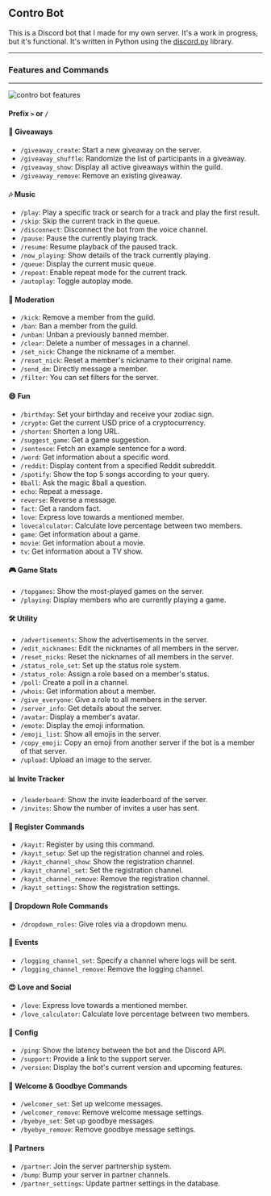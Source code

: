 ## Contro Bot

This is a Discord bot that I made for my own server. It's a work in progress, but it's functional. It's written in Python using the [discord.py](https://discordpy.readthedocs.io/en/stable/index.html) library.

---

### Features and Commands

---

![contro bot features](https://i.imgur.com/yVG7wtx.jpeg)

#### Prefix `>` or `/`

#### 🎉 **Giveaways**
- `/giveaway_create`: Start a new giveaway on the server.
- `/giveaway_shuffle`: Randomize the list of participants in a giveaway.
- `/giveaway_show`: Display all active giveaways within the guild.
- `/giveaway_remove`: Remove an existing giveaway.

#### 🎶 **Music**
- `/play`: Play a specific track or search for a track and play the first result.
- `/skip`: Skip the current track in the queue.
- `/disconnect`: Disconnect the bot from the voice channel.
- `/pause`: Pause the currently playing track.
- `/resume`: Resume playback of the paused track.
- `/now_playing`: Show details of the track currently playing.
- `/queue`: Display the current music queue.
- `/repeat`: Enable repeat mode for the current track.
- `/autoplay`: Toggle autoplay mode.

#### 👮 **Moderation**
- `/kick`: Remove a member from the guild.
- `/ban`: Ban a member from the guild.
- `/unban`: Unban a previously banned member.
- `/clear`: Delete a number of messages in a channel.
- `/set_nick`: Change the nickname of a member.
- `/reset_nick`: Reset a member's nickname to their original name.
- `/send_dm`: Directly message a member.
- `/filter`: You can set filters for the server.

#### 😄 **Fun**
- `/birthday`: Set your birthday and receive your zodiac sign.
- `/crypto`: Get the current USD price of a cryptocurrency.
- `/shorten`: Shorten a long URL.
- `/suggest_game`: Get a game suggestion.
- `/sentence`: Fetch an example sentence for a word.
- `/word`: Get information about a specific word.
- `/reddit`: Display content from a specified Reddit subreddit.
- `/spotify`: Show the top 5 songs according to your query.
- `8ball`: Ask the magic 8ball a question.
- `echo`: Repeat a message.
- `reverse`: Reverse a message.
- `fact`: Get a random fact.
- `love`: Express love towards a mentioned member.
- `lovecalculator`: Calculate love percentage between two members.
- `game`: Get information about a game.
- `movie`: Get information about a movie.
- `tv`: Get information about a TV show.

#### 🎮 **Game Stats**
- `/topgames`: Show the most-played games on the server.
- `/playing`: Display members who are currently playing a game.

#### 🛠️ **Utility**
- `/advertisements`: Show the advertisements in the server.
- `/edit_nicknames`: Edit the nicknames of all members in the server.
- `/reset_nicks`: Reset the nicknames of all members in the server.
- `/status_role_set`: Set up the status role system.
- `/status_role`: Assign a role based on a member's status.
- `/poll`: Create a poll in a channel.
- `/whois`: Get information about a member.
- `/give_everyone`: Give a role to all members in the server.
- `/server_info`: Get details about the server.
- `/avatar`: Display a member's avatar.
- `/emote`: Display the emoji information.
- `/emoji_list`: Show all emojis in the server.
- `/copy_emoji`: Copy an emoji from another server if the bot is a member of that server.
- `/upload`: Upload an image to the server.

#### 📊 **Invite Tracker**
- `/leaderboard`: Show the invite leaderboard of the server.
- `/invites`: Show the number of invites a user has sent.

#### 📝 **Register Commands**
- `/kayıt`: Register by using this command.
- `/kayıt_setup`: Set up the registration channel and roles.
- `/kayıt_channel_show`: Show the registration channel.
- `/kayıt_channel_set`: Set the registration channel.
- `/kayıt_channel_remove`: Remove the registration channel.
- `/kayıt_settings`: Show the registration settings.
  
#### 💬 **Dropdown Role Commands**
- `/dropdown_roles`: Give roles via a dropdown menu.
  
#### 📝 **Events**
- `/logging_channel_set`: Specify a channel where logs will be sent.
- `/logging_channel_remove`: Remove the logging channel.

#### 😍 **Love and Social**
- `/love`: Express love towards a mentioned member.
- `/love_calculator`: Calculate love percentage between two members.

#### 🔄 **Config**
- `/ping`: Show the latency between the bot and the Discord API.
- `/support`: Provide a link to the support server.
- `/version`: Display the bot's current version and upcoming features.

#### 👋 **Welcome & Goodbye Commands**
- `/welcomer_set`: Set up welcome messages.
- `/welcomer_remove`: Remove welcome message settings.
- `/byebye_set`: Set up goodbye messages.
- `/byebye_remove`: Remove goodbye message settings.

#### 🤝 **Partners**
- `/partner`: Join the server partnership system.
- `/bump`: Bump your server in partner channels.
- `/partner_settings`: Update partner settings in the database.

